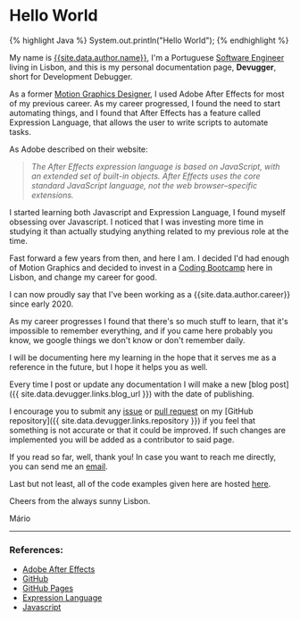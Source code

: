 # Hello World 
{% highlight Java %}
System.out.println("Hello World");
{% endhighlight %}

My name is [{{site.data.author.name}}]({{site.data.author.linkedin}}), I'm a Portuguese [Software Engineer]({{site.data.author.github}}) living in Lisbon, and this is my personal documentation page, **Devugger**, short for Development Debugger.

As a former [Motion Graphics Designer]({{site.data.author.vimeo}}), I used Adobe After Effects for most of my previous career. As my career progressed, I found the need to start automating things, and I found that After Effects has a feature called Expression Language, that allows the user to write scripts to automate tasks.

As Adobe described on their website:

> *The After Effects expression language is based on JavaScript, with an extended set of built-in objects. After Effects uses the core standard JavaScript language, not the web browser–specific extensions.*

I started learning both Javascript and Expression Language, I found myself obsessing over Javascript. I noticed that I was investing more time in studying it than actually studying anything related to my previous role at the time.

Fast forward a few years from then, and here I am. I decided I'd had enough of Motion Graphics and decided to invest in a [Coding Bootcamp](https://www.academiadecodigo.org/) here in Lisbon, and change my career for good.

I can now proudly say that I've been working as a {{site.data.author.career}} since early 2020.

As my career progresses I found that there's so much stuff to learn, that it's impossible to remember everything, and if you came here probably you know, we google things we don't know or don't remember daily.

I will be documenting here my learning in the hope that it serves me as a reference in the future, but I hope it helps you as well.

Every time I post or update any documentation I will make a new [blog post]({{ site.data.devugger.links.blog_url }}) with the date of publishing.

I encourage you to submit any [issue](https://github.com/mariodmpereira/mariodmpereira.github.io/issues/) or [pull request](https://github.com/mariodmpereira/mariodmpereira.github.io/pulls/) on my [GitHub repository]({{ site.data.devugger.links.repository }}) if you feel that something is not accurate or that it could be improved. If such changes are implemented you will be added as a contributor to said page.

If you read so far, well, thank you! In case you want to reach me directly, you can send me an [email](mailto:{{site.data.author.email}}).

Last but not least, all of the code examples given here are hosted [here](https://github.com/mariodmpereira/devugger-examples/).

Cheers from the always sunny Lisbon.

Mário

---

### References:

- [Adobe After Effects](https://www.adobe.com/products/aftereffects.html/)
- [GitHub](https://github.com/)
- [GitHub Pages](https://pages.github.com/)
- [Expression Language](https://helpx.adobe.com/after-effects/using/expression-language.html/)
- [Javascript](https://developer.mozilla.org/en-US/docs/Web/JavaScript/)